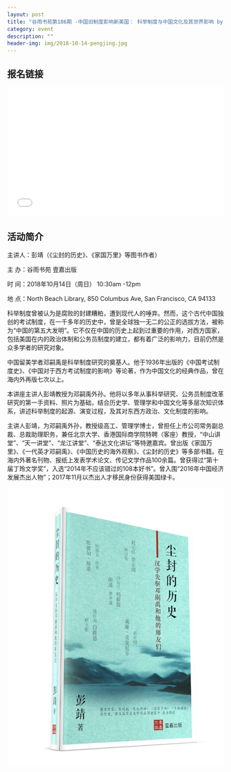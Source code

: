 ```yaml
---
layout: post
title: "谷雨书苑第186期 -中国旧制度影响新美国： 科举制度与中国文化及其世界影响 by 彭靖"
category: event
description: ""
header-img: img/2018-10-14-pengjing.jpg
---
```


## 报名链接
<div style="width:100%; text-align:left;" ><iframe src="//eventbrite.com/tickets-external?eid=50828687974&ref=etckt" frameborder="0" height="300" width="100%" vspace="0" hspace="0" marginheight="5" marginwidth="5" scrolling="auto" allowtransparency="true"></iframe></div>

## 活动简介

主讲人：彭靖（《尘封的历史》、《家国万里》等图书作者）

主   办：谷雨书苑  壹嘉出版

时   间：2018年10月14日（周日） 10:30am -12pm

地   点：North Beach Library, 850 Columbus Ave, San Francisco, CA 94133

 

科举制度曾被认为是腐败的封建糟粕，遭到现代人的唾弃。然而，这个古代中国独创的考试制度，在一千多年的历史中，曾是全球独一无二的公正的选拔方法，被称为“中国的第五大发明”。它不仅在中国的历史上起到过重要的作用，对西方国家，包括美国在内的政治体制和公务员制度的建立，都有着广泛的影响力，目前仍然是众多学者的研究对象。

 

中国留美学者邓嗣禹是科举制度研究的奠基人。他于1936年出版的《中国考试制度史》、《中国对于西方考试制度的影响》等论著，作为中国文化的经典作品，曾在海内外再版七次以上。

 

本讲座主讲人彭靖教授为邓嗣禹外孙。他将以多年从事科举研究、公务员制度改革研究的第一手资料、照片为基础，结合历史学、管理学和中国文化等多层次知识体系，讲述科举制度的起源、演变过程，及其对东西方政治、文化制度的影响。

 

主讲人彭靖，为邓嗣禹外孙，教授级高工、管理学博士，曾担任上市公司常务副总裁、总裁助理职务，兼任北京大学、香港国际商学院特聘（客座）教授，“中山讲堂”、“天一讲堂”、“龙江讲堂”、“泰达文化讲坛”等特邀嘉宾。曾出版《家国万里》、《一代英才邓嗣禹》、《中国历史的海外观察》、《尘封的历史》等多部书籍。在海内外著名刊物、报纸上发表学术论文、传记文学作品100余篇。曾获得过“第十届丁玲文学奖”，入选“2014年不应该错过的108本好书”。曾入围“2016年中国经济发展杰出人物”；2017年11月以杰出人才移民身份获得美国绿卡。

![img](/img/2018-10-14-pengjing.jpg)

